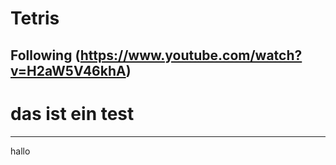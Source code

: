 # Tetris
## Following (https://www.youtube.com/watch?v=H2aW5V46khA)

# das ist ein test 

----

hallo
